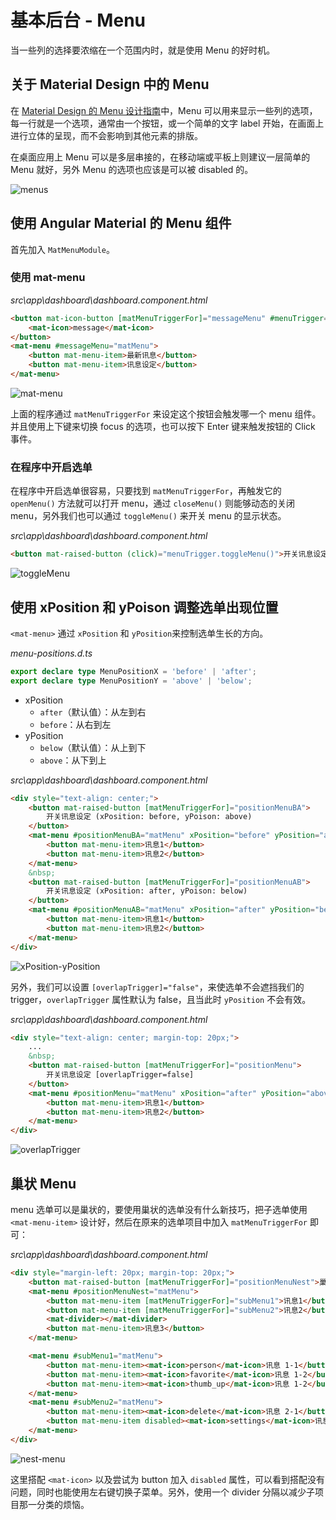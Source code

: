 

# 基本后台 - Menu

当一些列的选择要浓缩在一个范围内时，就是使用 Menu 的好时机。

## 关于 Material Design 中的 Menu

在 [Material Design 的 Menu 设计指南](https://material.io/guidelines/components/menus.html)中，Menu 可以用来显示一些列的选项，每一行就是一个选项，通常由一个按钮，或一个简单的文字 label 开始，在画面上进行立体的呈现，而不会影响到其他元素的排版。

在桌面应用上 Menu 可以是多层串接的，在移动端或平板上则建议一层简单的 Menu 就好，另外 Menu 的选项也应该是可以被 disabled 的。

![menus](assets/menus.png)

## 使用 Angular Material 的 Menu 组件

首先加入 `MatMenuModule`。

### 使用 mat-menu

*src\app\dashboard\dashboard.component.html*

```html
<button mat-icon-button [matMenuTriggerFor]="messageMenu" #menuTrigger="matMenuTrigger">
    <mat-icon>message</mat-icon>
</button>
<mat-menu #messageMenu="matMenu">
    <button mat-menu-item>最新讯息</button>
    <button mat-menu-item>讯息设定</button>
</mat-menu>
```

 ![mat-menu](assets/mat-menu.png)

上面的程序通过 `matMenuTriggerFor` 来设定这个按钮会触发哪一个 menu 组件。并且使用上下键来切换 focus 的选项，也可以按下 Enter 键来触发按钮的 Click 事件。

### 在程序中开启选单

在程序中开启选单很容易，只要找到 `matMenuTriggerFor`，再触发它的 `openMenu()` 方法就可以打开 menu，通过 `closeMenu()` 则能够动态的关闭 menu，另外我们也可以通过 `toggleMenu()` 来开关 menu 的显示状态。

*src\app\dashboard\dashboard.component.html*

```html
<button mat-raised-button (click)="menuTrigger.toggleMenu()">开关讯息设定</button>
```

 ![toggleMenu](assets/toggleMenu.png)

## 使用 xPosition 和 yPoison 调整选单出现位置

`<mat-menu>` 通过 `xPosition` 和 `yPosition`来控制选单生长的方向。

*menu-positions.d.ts*

```typescript
export declare type MenuPositionX = 'before' | 'after';
export declare type MenuPositionY = 'above' | 'below';
```

- xPosition
  - `after`（默认值）：从左到右
  - `before`：从右到左
- yPosition
  - `below`（默认值）：从上到下
  - `above`：从下到上

*src\app\dashboard\dashboard.component.html*

```html
<div style="text-align: center;">
    <button mat-raised-button [matMenuTriggerFor]="positionMenuBA">
        开关讯息设定 (xPosition: before, yPoison: above)
    </button>
    <mat-menu #positionMenuBA="matMenu" xPosition="before" yPosition="above" [overlapTrigger]="true">
        <button mat-menu-item>讯息1</button>
        <button mat-menu-item>讯息2</button>
    </mat-menu>
    &nbsp;
    <button mat-raised-button [matMenuTriggerFor]="positionMenuAB">
        开关讯息设定 (xPosition: after, yPoison: below)
    </button>
    <mat-menu #positionMenuAB="matMenu" xPosition="after" yPosition="below" [overlapTrigger]="true">
        <button mat-menu-item>讯息1</button>
        <button mat-menu-item>讯息2</button>
    </mat-menu>
</div>
```

 ![xPosition-yPosition](assets/xPosition-yPosition.png)

另外，我们可以设置 `[overlapTrigger]="false"`，来使选单不会遮挡我们的 trigger，`overlapTrigger` 属性默认为 false，且当此时 `yPosition` 不会有效。

*src\app\dashboard\dashboard.component.html*

```html
<div style="text-align: center; margin-top: 20px;">
    ...
    &nbsp;
    <button mat-raised-button [matMenuTriggerFor]="positionMenu">
        开关讯息设定 [overlapTrigger=false]
    </button>
    <mat-menu #positionMenu="matMenu" xPosition="after" yPosition="above" [overlapTrigger]="false">
        <button mat-menu-item>讯息1</button>
        <button mat-menu-item>讯息2</button>
    </mat-menu>
</div>
```

 ![overlapTrigger](assets/overlapTrigger.png)

## 巢状 Menu

menu 选单可以是巢状的，要使用巢状的选单没有什么新技巧，把子选单使用 `<mat-menu-item>` 设计好，然后在原来的选单项目中加入 `matMenuTriggerFor` 即可：

*src\app\dashboard\dashboard.component.html*

```html
<div style="margin-left: 20px; margin-top: 20px;">
    <button mat-raised-button [matMenuTriggerFor]="positionMenuNest">巢状选单</button>
    <mat-menu #positionMenuNest="matMenu">
        <button mat-menu-item [matMenuTriggerFor]="subMenu1">讯息1</button>
        <button mat-menu-item [matMenuTriggerFor]="subMenu2">讯息2</button>
        <mat-divider></mat-divider>
        <button mat-menu-item>讯息3</button>
    </mat-menu>

    <mat-menu #subMenu1="matMenu">
        <button mat-menu-item><mat-icon>person</mat-icon>讯息 1-1</button>
        <button mat-menu-item><mat-icon>favorite</mat-icon>讯息 1-2</button>
        <button mat-menu-item><mat-icon>thumb_up</mat-icon>讯息 1-2</button>
    </mat-menu>
    <mat-menu #subMenu2="matMenu">
        <button mat-menu-item><mat-icon>delete</mat-icon>讯息 2-1</button>
        <button mat-menu-item disabled><mat-icon>settings</mat-icon>讯息 2-2</button>
    </mat-menu>
</div>
```

 ![nest-menu](assets/nest-menu.png)

这里搭配 `<mat-icon>` 以及尝试为 button 加入 `disabled` 属性，可以看到搭配没有问题，同时也能使用左右键切换子菜单。另外，使用一个 divider 分隔以减少子项目那一分类的烦恼。